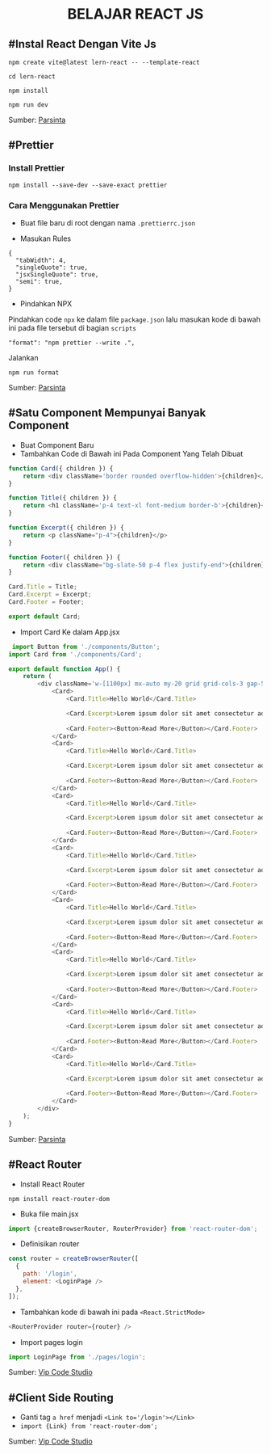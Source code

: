<div align="center">

# BELAJAR REACT JS

</div>

## #Instal React Dengan Vite Js
```
npm create vite@latest lern-react -- --template-react

cd lern-react

npm install

npm run dev
```

Sumber: [Parsinta](https://www.youtube.com/watch?v=EWK_YiJg1X0&list=PLRKMmwY3-5MwC02nYlx4kgyNO0fRvPdDc&index=1&t=274s)


## #Prettier

### Install Prettier

```
npm install --save-dev --save-exact prettier
```

### Cara Menggunakan Prettier

* Buat file baru di root dengan nama `.prettierrc.json`

* Masukan Rules

```
{
  "tabWidth": 4,
  "singleQuote": true,
  "jsxSingleQuote": true,
  "semi": true,
}
```

* Pindahkan NPX

Pindahkan code `npx` ke dalam file `package.json` lalu masukan kode di bawah ini pada file tersebut di bagian `scripts`

```
"format": "npm prettier --write .", 
```

Jalankan 
```
npm run format
```

Sumber: [Parsinta](https://youtu.be/XUaniwUb5PM?list=PLRKMmwY3-5MwC02nYlx4kgyNO0fRvPdDc&t=26)


## #Satu Component Mempunyai Banyak Component

* Buat Component Baru
* Tambahkan Code di Bawah ini Pada Component Yang Telah Dibuat

```javascript
function Card({ children }) {
    return <div className='border rounded overflow-hidden'>{children}</div>;
}

function Title({ children }) {
    return <h1 className='p-4 text-xl font-medium border-b'>{children}</h1>;
}

function Excerpt({ children }) {
    return <p className="p-4">{children}</p>
}

function Footer({ children }) {
    return <div className="bg-slate-50 p-4 flex justify-end">{children}</div>
}

Card.Title = Title;
Card.Excerpt = Excerpt;
Card.Footer = Footer;

export default Card;
```

* Import Card Ke dalam App.jsx
```javascript
 import Button from './components/Button';
import Card from './components/Card';

export default function App() {
    return (
        <div className='w-[1100px] mx-auto my-20 grid grid-cols-3 gap-5'>
            <Card>
                <Card.Title>Hello World</Card.Title>

                <Card.Excerpt>Lorem ipsum dolor sit amet consectetur adipisicing elit. Ratione aliquid nulla quibusdam ex sunt sint molestias labore magni quam quod?</Card.Excerpt>
            
                <Card.Footer><Button>Read More</Button></Card.Footer>
            </Card>
            <Card>
                <Card.Title>Hello World</Card.Title>

                <Card.Excerpt>Lorem ipsum dolor sit amet consectetur adipisicing elit. Ratione aliquid nulla quibusdam ex sunt sint molestias labore magni quam quod?</Card.Excerpt>
            
                <Card.Footer><Button>Read More</Button></Card.Footer>
            </Card>
            <Card>
                <Card.Title>Hello World</Card.Title>

                <Card.Excerpt>Lorem ipsum dolor sit amet consectetur adipisicing elit. Ratione aliquid nulla quibusdam ex sunt sint molestias labore magni quam quod?</Card.Excerpt>
            
                <Card.Footer><Button>Read More</Button></Card.Footer>
            </Card>
            <Card>
                <Card.Title>Hello World</Card.Title>

                <Card.Excerpt>Lorem ipsum dolor sit amet consectetur adipisicing elit. Ratione aliquid nulla quibusdam ex sunt sint molestias labore magni quam quod?</Card.Excerpt>
            
                <Card.Footer><Button>Read More</Button></Card.Footer>
            </Card>
            <Card>
                <Card.Title>Hello World</Card.Title>

                <Card.Excerpt>Lorem ipsum dolor sit amet consectetur adipisicing elit. Ratione aliquid nulla quibusdam ex sunt sint molestias labore magni quam quod?</Card.Excerpt>
            
                <Card.Footer><Button>Read More</Button></Card.Footer>
            </Card>
            <Card>
                <Card.Title>Hello World</Card.Title>

                <Card.Excerpt>Lorem ipsum dolor sit amet consectetur adipisicing elit. Ratione aliquid nulla quibusdam ex sunt sint molestias labore magni quam quod?</Card.Excerpt>
            
                <Card.Footer><Button>Read More</Button></Card.Footer>
            </Card>
            <Card>
                <Card.Title>Hello World</Card.Title>

                <Card.Excerpt>Lorem ipsum dolor sit amet consectetur adipisicing elit. Ratione aliquid nulla quibusdam ex sunt sint molestias labore magni quam quod?</Card.Excerpt>
            
                <Card.Footer><Button>Read More</Button></Card.Footer>
            </Card>
            <Card>
                <Card.Title>Hello World</Card.Title>

                <Card.Excerpt>Lorem ipsum dolor sit amet consectetur adipisicing elit. Ratione aliquid nulla quibusdam ex sunt sint molestias labore magni quam quod?</Card.Excerpt>
            
                <Card.Footer><Button>Read More</Button></Card.Footer>
            </Card>
        </div>
    );
}

```

Sumber: [Parsinta](https://youtu.be/E3EjPZdjB_o?list=PLRKMmwY3-5MwC02nYlx4kgyNO0fRvPdDc&t=510)


## #React Router

* Install React Router

```
npm install react-router-dom
```

* Buka file main.jsx

```javascript
import {createBrowserRouter, RouterProvider} from 'react-router-dom';
```

* Definisikan router

```javascript
const router = createBrowserRouter([
  {
    path: '/login',
    element: <LoginPage />
  },
]);
```

* Tambahkan kode di bawah ini pada ` <React.StrictMode> `

```javascript
<RouterProvider router={router} />
```

* Import pages login

```javascript
import LoginPage from './pages/login';
```


Sumber: [Vip Code Studio](https://www.youtube.com/watch?v=SYJpUJmYBRk&list=PLmF_zPV9ZcP346sttD4Vs2VROLlIp5kPz&index=6&t=525s)



## #Client Side Routing

* Ganti tag ` a href ` menjadi ` <Link to='/login'></Link> `
* ` import {Link} from 'react-router-dom'; `


Sumber: [Vip Code Studio](https://youtu.be/SYJpUJmYBRk?list=PLmF_zPV9ZcP346sttD4Vs2VROLlIp5kPz&t=752)
